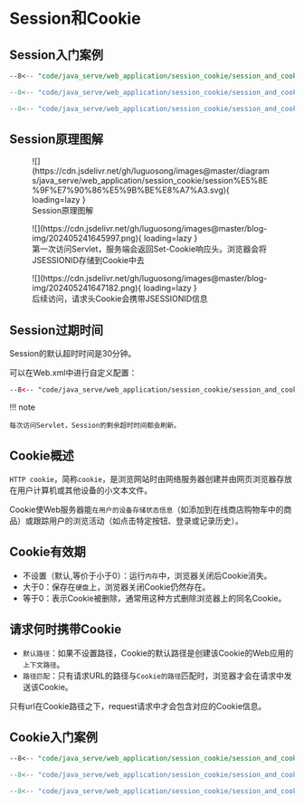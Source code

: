 # Session和Cookie

## Session入门案例

``` jsp title="获取session相关信息"
--8<-- "code/java_serve/web_application/session_cookie/session_and_cookie/src/main/webapp/hello_session.jsp"
```

``` java title=""
--8<-- "code/java_serve/web_application/session_cookie/session_and_cookie/src/main/java/com/luguosong/AddSession.java"
```

``` java
--8<-- "code/java_serve/web_application/session_cookie/session_and_cookie/src/main/java/com/luguosong/DeleteSession.java"
```

## Session原理图解

<figure markdown="span">
  ![](https://cdn.jsdelivr.net/gh/luguosong/images@master/diagrams/java_serve/web_application/session_cookie/session%E5%8E%9F%E7%90%86%E5%9B%BE%E8%A7%A3.svg){ loading=lazy }
  <figcaption>Session原理图解</figcaption>
</figure>

<figure markdown="span">
  ![](https://cdn.jsdelivr.net/gh/luguosong/images@master/blog-img/202405241645997.png){ loading=lazy }
  <figcaption>第一次访问Servlet，服务端会返回Set-Cookie响应头。浏览器会将JSESSIONID存储到Cookie中去</figcaption>
</figure>

<figure markdown="span">
  ![](https://cdn.jsdelivr.net/gh/luguosong/images@master/blog-img/202405241647182.png){ loading=lazy }
  <figcaption>后续访问，请求头Cookie会携带JSESSIONID信息</figcaption>
</figure>

## Session过期时间

Session的默认超时时间是30分钟。

可以在Web.xml中进行自定义配置：

``` xml title="web.xml"
--8<-- "code/java_serve/web_application/session_cookie/session_and_cookie/src/main/webapp/WEB-INF/web.xml"
```

!!! note

    每次访问Servlet，Session的剩余超时时间都会刷新。

## Cookie概述

`HTTP cookie`，简称`cookie`，是浏览网站时由网络服务器创建并由网页浏览器存放在用户计算机或其他设备的小文本文件。

Cookie使Web服务器能`在用户的设备存储状态信息`（如添加到在线商店购物车中的商品）或跟踪用户的浏览活动（如点击特定按钮、登录或记录历史）。

## Cookie有效期

- 不设置（默认,等价于小于0）：运行`内存`中，浏览器关闭后Cookie消失。
- 大于0：保存在`硬盘`上，浏览器关闭Cookie仍然存在。
- 等于0：表示Cookie被删除，通常用这种方式删除浏览器上的同名Cookie。

## 请求何时携带Cookie

- `默认路径`：如果不设置路径，Cookie的默认路径是创建该Cookie的Web应用的`上下文路径`。
- `路径匹配`：只有请求URL的路径与`Cookie的路径`匹配时，浏览器才会在请求中发送该Cookie。

只有url在Cookie路径之下，request请求中才会包含对应的Cookie信息。

## Cookie入门案例

``` jsp
--8<-- "code/java_serve/web_application/session_cookie/session_and_cookie/src/main/webapp/hello_cookie.jsp"
```

``` java
--8<-- "code/java_serve/web_application/session_cookie/session_and_cookie/src/main/java/com/luguosong/AddCookie.java"
```

``` java
--8<-- "code/java_serve/web_application/session_cookie/session_and_cookie/src/main/java/com/luguosong/DeleteCookie.java"
```



